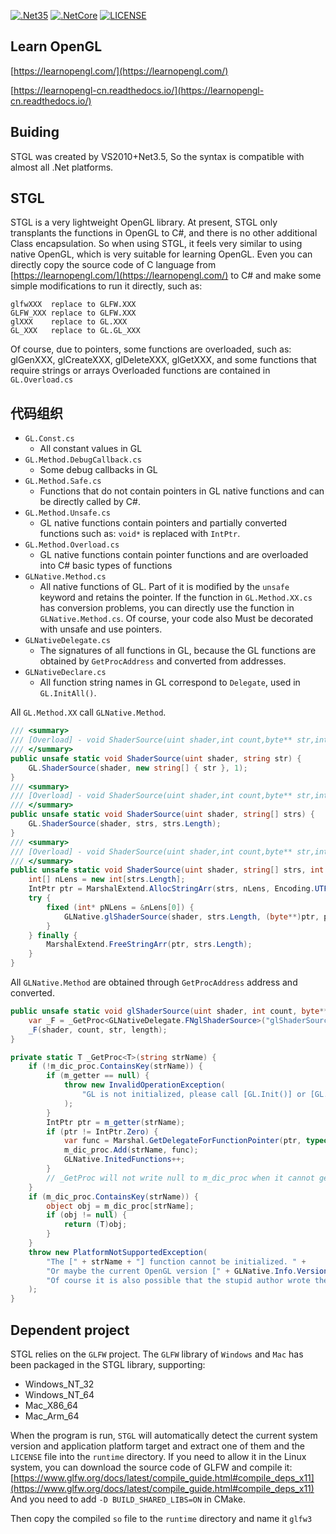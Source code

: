 [![.Net35](https://img.shields.io/badge/DotNet-3.5-blue)](https://www.microsoft.com/zh-cn/download/details.aspx?id=25150)
[![.NetCore](https://img.shields.io/badge/DotNet-Core-blueviolet)](https://dotnet.microsoft.com/)
[![LICENSE](https://img.shields.io/badge/License-MIT-green)](https://github.com/DebugST/STNodeEditor/blob/main/LICENSE)

## Learn OpenGL
[https://learnopengl.com/](https://learnopengl.com/)

[https://learnopengl-cn.readthedocs.io/](https://learnopengl-cn.readthedocs.io/)

## Buiding
STGL was created by VS2010+Net3.5, So the syntax is compatible with almost all .Net platforms.

## STGL
STGL is a very lightweight OpenGL library. At present, STGL only transplants the functions in OpenGL to C#, and there is no other additional Class encapsulation. So when using STGL, it feels very similar to using native OpenGL, which is very suitable for learning OpenGL.
Even you can directly copy the source code of C language from [https://learnopengl.com/](https://learnopengl.com/) to C# and make some simple modifications to run it directly, such as:
```
glfwXXX  replace to GLFW.XXX
GLFW_XXX replace to GLFW.XXX
glXXX    replace to GL.XXX
GL_XXX   replace to GL.GL_XXX
```
Of course, due to pointers, some functions are overloaded, such as: glGenXXX, glCreateXXX, glDeleteXXX, glGetXXX, and some functions that require strings or arrays
Overloaded functions are contained in `GL.Overload.cs`

## 代码组织

* `GL.Const.cs`
    * All constant values in GL
* `GL.Method.DebugCallback.cs`
    * Some debug callbacks in GL
* `GL.Method.Safe.cs`
    * Functions that do not contain pointers in GL native functions and can be directly called by C#.
* `GL.Method.Unsafe.cs`
    * GL native functions contain pointers and partially converted functions such as: `void*` is replaced with `IntPtr`.
* `GL.Method.Overload.cs`
    * GL native functions contain pointer functions and are overloaded into C# basic types of functions
* `GLNative.Method.cs`
    * All native functions of GL. Part of it is modified by the `unsafe` keyword and retains the pointer. If the function in `GL.Method.XX.cs` has conversion problems, you can directly use the function in `GLNative.Method.cs`. Of course, your code also Must be decorated with unsafe and use pointers.
* `GLNativeDelegate.cs`
    * The signatures of all functions in GL, because the GL functions are obtained by `GetProcAddress` and converted from addresses.
* `GLNativeDeclare.cs`
    * All function string names in GL correspond to `Delegate`, used in `GL.InitAll()`.
    
All `GL.Method.XX` call `GLNative.Method`.
```cs
/// <summary>
/// [Overload] - void ShaderSource(uint shader,int count,byte** str,int* length)
/// </summary>
public unsafe static void ShaderSource(uint shader, string str) {
    GL.ShaderSource(shader, new string[] { str }, 1);
}
/// <summary>
/// [Overload] - void ShaderSource(uint shader,int count,byte** str,int* length)
/// </summary>
public unsafe static void ShaderSource(uint shader, string[] strs) {
    GL.ShaderSource(shader, strs, strs.Length);
}
/// <summary>
/// [Overload] - void ShaderSource(uint shader,int count,byte** str,int* length)
/// </summary>
public unsafe static void ShaderSource(uint shader, string[] strs, int count) {
    int[] nLens = new int[strs.Length];
    IntPtr ptr = MarshalExtend.AllocStringArr(strs, nLens, Encoding.UTF8);
    try {
        fixed (int* pNLens = &nLens[0]) {
            GLNative.glShaderSource(shader, strs.Length, (byte**)ptr, pNLens);
        }
    } finally {
        MarshalExtend.FreeStringArr(ptr, strs.Length);
    }
}
```
All `GLNative.Method` are obtained through `GetProcAddress` address and converted.
```cs
public unsafe static void glShaderSource(uint shader, int count, byte** str, int* length) {
    var _F = _GetProc<GLNativeDelegate.FNglShaderSource>("glShaderSource");
    _F(shader, count, str, length);
}

private static T _GetProc<T>(string strName) {
    if (!m_dic_proc.ContainsKey(strName)) {
        if (m_getter == null) {
            throw new InvalidOperationException(
                "GL is not initialized, please call [GL.Init()] or [GL.InitAll()] to initialize it first."
            );
        }
        IntPtr ptr = m_getter(strName);
        if (ptr != IntPtr.Zero) {
            var func = Marshal.GetDelegateForFunctionPointer(ptr, typeof(T));
            m_dic_proc.Add(strName, func);
            GLNative.InitedFunctions++;
        }
        // _GetProc will not write null to m_dic_proc when it cannot get Proc, but GL.InitAll will.
    }
    if (m_dic_proc.ContainsKey(strName)) {
        object obj = m_dic_proc[strName];
        if (obj != null) {
            return (T)obj;
        }
    }
    throw new PlatformNotSupportedException(
        "The [" + strName + "] function cannot be initialized. " +
        "Or maybe the current OpenGL version [" + GLNative.Info.Version + "]  does not support this function, " +
        "Of course it is also possible that the stupid author wrote the bug."
    );
}
```

## Dependent project
STGL relies on the `GLFW` project. The `GLFW` library of `Windows` and `Mac` has been packaged in the STGL library, supporting:
* Windows_NT_32
* Windows_NT_64
* Mac_X86_64
* Mac_Arm_64

When the program is run, `STGL` will automatically detect the current system version and application platform target and extract one of them and the `LICENSE` file into the `runtime` directory.
If you need to allow it in the Linux system, you can download the source code of GLFW and compile it:
[https://www.glfw.org/docs/latest/compile_guide.html#compile_deps_x11](https://www.glfw.org/docs/latest/compile_guide.html#compile_deps_x11)
And you need to add `-D BUILD_SHARED_LIBS=ON` in CMake.

Then copy the compiled `so` file to the `runtime` directory and name it `glfw3`
